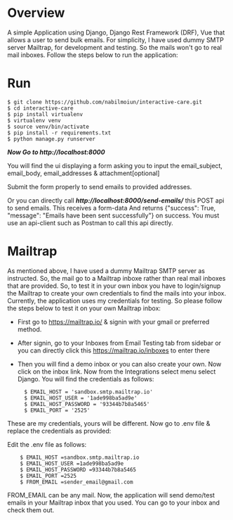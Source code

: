 Overview
========
A simple Application using Django, Django Rest Framework (DRF), Vue that allows a user to send bulk emails. For simplicity, I have used dummy SMTP server Mailtrap, for development and testing.
So the mails won't go to real mail inboxes. Follow the steps below to run the application:

Run
====

    $ git clone https://github.com/nabilmoiun/interactive-care.git
    $ cd interactive-care
    $ pip install virtualenv
    $ virtualenv venv
    $ source venv/bin/activate
    $ pip install -r requirements.txt
    $ python manage.py runserver

 ***Now Go to http://localhost:8000***

 You will find the ui displaying a form asking you to input the email_subject, email_body, email_addresses & attachment[optional]

Submit the form properly to send emails to provided addresses.

Or you can directly call ***http://localhost:8000/send-emails/*** this POST api to send emails. This receives a form-data And returns {"success": True, "message": "Emails have been sent successfully"} on success. You must use an api-client such as Postman to call this api directly.


Mailtrap
========
As mentioned above, I have used a dummy Mailtrap SMTP server as instructed. So, the mail go to a Mailtrap inboxe rather than real mail inboxes that are provided. So, to test it in your own inbox you have to login/signup the Mailtrap to create your own credentials to find the mails into your inbox. Currently, the application uses my credentials for testing. So please follow the steps below to test it on your own Mailtrap inbox:

+ First go to https://mailtrap.io/ & signin with your gmail or preferred method.
+ After signin, go to your Inboxes from Email Testing tab from sidebar or you can directly click this https://mailtrap.io/inboxes to enter there
+ Then you will find a demo inbox or you can also create your own. Now click on the inbox link. Now from the Integrations select menu select Django. You will find the credentials as follows:

        $ EMAIL_HOST = 'sandbox.smtp.mailtrap.io'
        $ EMAIL_HOST_USER = '1ade998ba5ad9e'
        $ EMAIL_HOST_PASSWORD = '93344b7b8a5465'
        $ EMAIL_PORT = '2525'

These are my credentials, yours will be different.
Now go to .env file & replace the credentials as provided:

Edit the .env file as follows:

        $ EMAIL_HOST =sandbox.smtp.mailtrap.io
        $ EMAIL_HOST_USER =1ade998ba5ad9e
        $ EMAIL_HOST_PASSWORD =93344b7b8a5465
        $ EMAIL_PORT =2525
        $ FROM_EMAIL =sender_email@gmail.com

FROM_EMAIL can be any mail. Now, the application will send demo/test emails in your Mailtrap inbox that you used. You can go to your inbox and check them out.






